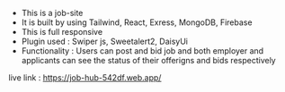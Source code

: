 - This is a job-site
- It is built by using Tailwind, React, Exress, MongoDB, Firebase
- This is full responsive
- Plugin used : Swiper js, Sweetalert2, DaisyUi
- Functionality : Users can post and bid job and both employer and applicants can see the status of their offerigns and bids respectively

live link : https://job-hub-542df.web.app/

